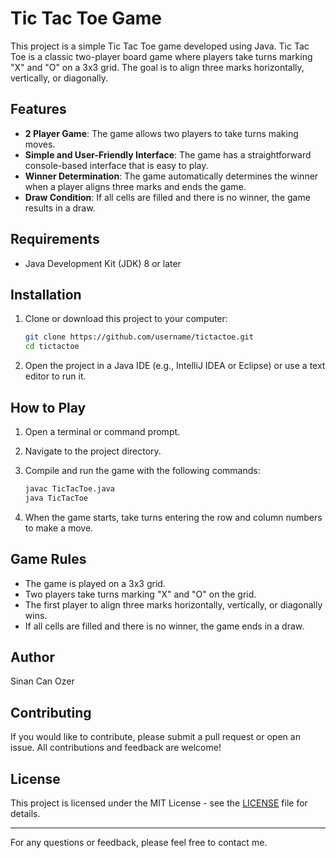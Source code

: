 # Tic Tac Toe Game

This project is a simple Tic Tac Toe game developed using Java. Tic Tac Toe is a classic two-player board game where players take turns marking "X" and "O" on a 3x3 grid. The goal is to align three marks horizontally, vertically, or diagonally.

## Features

- **2 Player Game**: The game allows two players to take turns making moves.
- **Simple and User-Friendly Interface**: The game has a straightforward console-based interface that is easy to play.
- **Winner Determination**: The game automatically determines the winner when a player aligns three marks and ends the game.
- **Draw Condition**: If all cells are filled and there is no winner, the game results in a draw.

## Requirements

- Java Development Kit (JDK) 8 or later

## Installation

1. Clone or download this project to your computer:

    ```bash
    git clone https://github.com/username/tictactoe.git
    cd tictactoe
    ```

2. Open the project in a Java IDE (e.g., IntelliJ IDEA or Eclipse) or use a text editor to run it.

## How to Play

1. Open a terminal or command prompt.
2. Navigate to the project directory.
3. Compile and run the game with the following commands:

    ```bash
    javac TicTacToe.java
    java TicTacToe
    ```

4. When the game starts, take turns entering the row and column numbers to make a move.

## Game Rules

- The game is played on a 3x3 grid.
- Two players take turns marking "X" and "O" on the grid.
- The first player to align three marks horizontally, vertically, or diagonally wins.
- If all cells are filled and there is no winner, the game ends in a draw.

## Author
Sinan Can Ozer


## Contributing

If you would like to contribute, please submit a pull request or open an issue. All contributions and feedback are welcome!

## License

This project is licensed under the MIT License - see the [LICENSE](LICENSE) file for details.

---

For any questions or feedback, please feel free to contact me.
